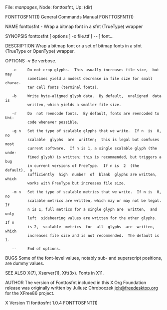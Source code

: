 File: *manpages*,  Node: fonttosfnt,  Up: (dir)

FONTTOSFNT(1)               General Commands Manual              FONTTOSFNT(1)



NAME
       fonttosfnt - Wrap a bitmap font in a sfnt (TrueType) wrapper

SYNOPSIS
       fonttosfnt [ options ] -o file.ttf [ -- ] font...

DESCRIPTION
       Wrap  a  bitmap  font  or  a set of bitmap fonts in a sfnt (TrueType or
       OpenType) wrapper.

OPTIONS
       -v     Be verbose.

       -c     Do not crop glyphs.  This usually increases file size,  but  may
              sometimes yield a modest decrease in file size for small charac-
              ter cell fonts (terminal fonts).

       -b     Write byte-aligned glyph data.  By default,  unaligned  data  is
              written, which yields a smaller file size.

       -r     Do  not reencode fonts.  By default, fonts are reencoded to Uni-
              code whenever possible.

       -g n   Set the type of scalable glyphs that we write.  If n  is  0,  no
              scalable  glyphs  are  written;  this is legal but confuses most
              current software.  If n is 1, a single scalable glyph (the unde-
              fined glyph) is written; this is recommended, but triggers a bug
              in current versions of FreeType.  If n is  2  (the  default),  a
              sufficiently  high  number  of  blank  glyphs are written, which
              works with FreeType but increases file size.

       -m n   Set the type of scalable metrics that we write.  If n is  0,  no
              scalable metrics are written, which may or may not be legal.  If
              n is 1, full metrics for a single glyph are  written,  and  only
              left  sidebearing values are written for the other glyphs.  If n
              is 2,  scalable  metrics  for  all  glyphs  are  written,  which
              increases file size and is not recommended.  The default is 1.

       --     End of options.

BUGS
       Some  of the font-level values, notably sub- and superscript positions,
       are dummy values.

SEE ALSO
       X(7), Xserver(1), Xft(3x).  Fonts in X11.

AUTHOR
       The version of Fonttosfnt included in this X.Org Foundation release was
       originally  written by Juliusz Chroboczek <jch@freedesktop.org> for the
       XFree86 project.



X Version 11                   fonttosfnt 1.0.4                  FONTTOSFNT(1)
